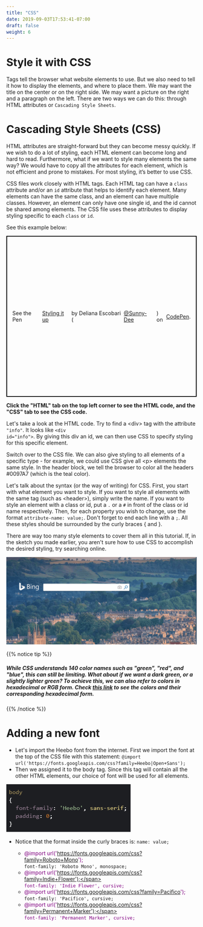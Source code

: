 ```yaml
---
title: "CSS"
date: 2019-09-03T17:53:41-07:00
draft: false
weight: 6
---
```


# Style it with CSS
Tags tell the browser what website elements to use. But we also need to tell it how to display the elements, and where to place them. We may want the title on the center or on the right side. We may want a picture on the right and a paragraph on the left. There are two ways we can do this: through HTML attributes or `Cascading Style Sheets`.

# Cascading Style Sheets (CSS)

HTML attributes are straight-forward but they can become messy quickly. If we wish to do a lot of styling, each HTML element can become long and hard to read. Furthermore, what if we want to style many elements the same way? We would have to copy all the attributes for each element, which is not efficient and prone to mistakes. For most styling, it’s better to use CSS.

CSS files work closely with HTML tags. Each HTML tag can have a `class` attribute and/or an `id` attribute that helps to identify each element. Many elements can have the same class, and an element can have multiple classes. However, an element can only have one single id, and the id cannot be shared among elements. The CSS file uses these attributes to display styling specific to each `class` or `id`.

See this example below:
<p class="codepen" data-height="426" data-theme-id="dark" data-default-tab="css,result" data-user="Sunny-Dee" data-slug-hash="qgvpQE" style="height: 426px; box-sizing: border-box; display: flex; align-items: center; justify-content: center; border: 2px solid black; margin: 1em 0; padding: 1em;" data-pen-title="Styling it up"> See the Pen <a href="https://codepen.io/Sunny-Dee/pen/qgvpQE/"> Styling it up</a> by Deliana Escobari (<a href="https://codepen.io/Sunny-Dee">@Sunny-Dee</a>) on <a href="https://codepen.io">CodePen</a>.</p>
<script async src="//assets.codepen.io/assets/embed/ei.js"></script>
<b>Click the "HTML" tab on the top left corner to see the HTML code, and the "CSS" tab to see the CSS code.</b>


Let's take a look at the HTML code. Try to find a &lt;div&gt; tag with the attribute <code>"info"</code>. It looks like <code>&lt;div id="info"&gt;</code>. By giving this div an id, we can then use CSS to specify styling for this specific element. 

Switch over to the CSS file. We can also give styling to all elements of a specific type - for example, we could use CSS give all &lt;p&gt; elements the same style. In the header block, we tell the browser to color all the headers #0097A7 (which is the teal color).

Let's talk about the syntax (or the way of writing) for CSS. First, you start with what element you want to style. If you want to style all elements with the same tag (such as &lt;header&gt;), simply write the name. If you want to style an element with a class or id, put a <code>.</code> or a <code>#</code> in front of the class or id name respectively. Then, for each property you wish to change, use the format <code>attribute-name: value;</code>. Don't forget to end each line with a <code>;</code>. All these styles should be surrounded by the curly braces { and }.

There are way too many style elements to cover them all in this tutorial. If, in the sketch you made earlier, you aren't sure how to use CSS to accomplish the desired styling, try searching online.

![alt text](media/web-search.gif "gif of web searching css")

{{% notice tip %}}

<h5>While CSS understands 140 color names such as "green", "red", and "blue", this can still be limiting. What about if we want a dark green, or a slightly lighter green? To achieve this, we can also refer to colors in hexadecimal or RGB form. Check <a href="https://htmlcolorcodes.com/color-names/" target="_blank">this link</a> to see the colors and their corresponding hexadecimal form.</h5>

{{% /notice %}}


# Adding a new font
* Let's import the Heebo font from the internet. First we import the font at the top of the CSS file with this statement:
`@import url('https://fonts.googleapis.com/css?family=Heebo|Open+Sans');`
* Then we assigned it to the body tag. Since this tag will contain all the other HTML elements, our choice of font will be used for all elements.

![alt text](media/bodytag.PNG "body tag example")

* Notice that the format inside the curly braces is: `name: value;`

    - <span style="color:purple">@import url('https://fonts.googleapis.com/css?family=Roboto+Mono'); </span><br> `font-family: 'Roboto Mono', monospace;`
    - <span style="color:purple"> @import url('https://fonts.googleapis.com/css?family=Indie+Flower');</span><br> `font-family: 'Indie Flower', cursive;`
    - <span style="color:purple">@import url('https://fonts.googleapis.com/css?family=Pacifico'); </span><br> `font-family: 'Pacifico', cursive;`
    - <span style="color:purple">@import url('https://fonts.googleapis.com/css?family=Permanent+Marker');</span><br> `font-family: 'Permanent Marker', cursive;`
